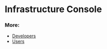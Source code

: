 # Infrastructure Console

### More:

* [Developers](http://castlecraft.gitlab.io/building-blocks)
* [Users](https://gitlab.com/castlecraft/building-blocks/wikis/home)
